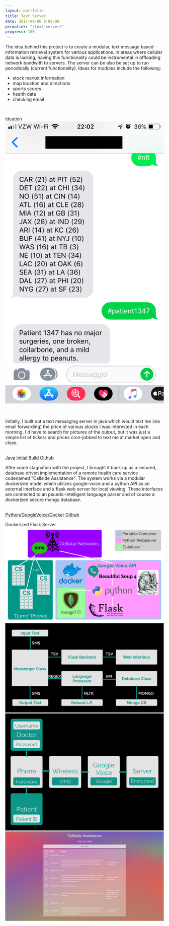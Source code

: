 ```yaml
---
layout: portfolio
title: Text Server
date: 2017-09-06 8:00:00
permalink: "/text-server/"
progress: 100
---
```



The idea behind this project is to create a modular, text message based information retrieval system for various applications. In areas where cellular data is lacking, having this functionality could be instrumental in offloading network bandwith to servers. The server can be also be set up to run periodically (current functionality). Ideas for modules include the following:

- stock market information
- map location and directions
- sports scores
- health data
- checking email


<br>

Ideation
![Demo](/assets/img/portfolio/text-server/demo.png)

<br>

Initially, I built out a text messaging server in java which would text me (via email forwarding) the price of various stocks I was interested in each morning. I'd have to search for pictures of the output, but it was just a simple list of tickers and prices cron-jobbed to text me at market open and close.

<br>

<a class="button" href="https://github.com/tlee753/text-server">
Java Initial Build Github
</a>

<br>

After some stagnation with the project, I brought it back up as a secured, database driven implementation of a remote health care service codenamed "Cellside Assistance". The system works via a modular dockerized model which utilizes google-voice and a python API as an external interface and a flask web server for local viewing. These interfaces are connected to an psuedo-intelligent language parser and of course a dockerized secure mongo database.

<br>

<a class="button" href="https://github.com/tlee753/cellside-assistance">
Python/GoogleVoice/Docker Github
</a>


<br>

Dockerized Flask Server
<br>
![Overview](/assets/img/portfolio/text-server/overview.png)
<br>
![Insight 1](/assets/img/portfolio/text-server/insight-1.png)
<br>
![Insight 2](/assets/img/portfolio/text-server/insight-2.png)
<br>
![Server](/assets/img/portfolio/text-server/server.png)

